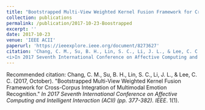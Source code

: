 ```yaml
---
title: "Bootstrapped Multi-View Weighted Kernel Fusion Framework for Cross-Corpus Integration of Multimodal Emotion Recognition"
collection: publications
permalink: /publication/2017-10-23-Boostrapped
excerpt: ''
date: 2017-10-23
venue: 'IEEE ACII'
paperurl: 'https://ieeexplore.ieee.org/document/8273627'
citation: 'Chang, C. M., Su, B. H., Lin, S. C., Li, J. L., & Lee, C. C. (2017, October). &quot;Bootstrapped Multi-View Weighted Kernel Fusion Framework for Cross-Corpus Integration of Multimodal Emotion Recognition.&quot; 
<i>In 2017 Seventh International Conference on Affective Computing and Intelligent Interaction (ACII) (pp. 377-382). IEEE</i>. 1(1).'
---
```


<!-- description -->

<!-- [Download paper here](https://ieeexplore.ieee.org/document/8273627) -->

Recommended citation: Chang, C. M., Su, B. H., Lin, S. C., Li, J. L., & Lee, C. C. (2017, October). "Bootstrapped Multi-View Weighted Kernel Fusion Framework for Cross-Corpus Integration of Multimodal Emotion Recognition." <i>In 2017 Seventh International Conference on Affective Computing and Intelligent Interaction (ACII) (pp. 377-382). IEEE</i>. 1(1).
